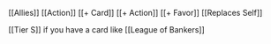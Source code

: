 [[Allies]]
[[Action]]
[[+ Card]]
[[+ Action]]
[[+ Favor]]
[[Replaces Self]]

[[Tier S]] if you have a card like [[League of Bankers]]

